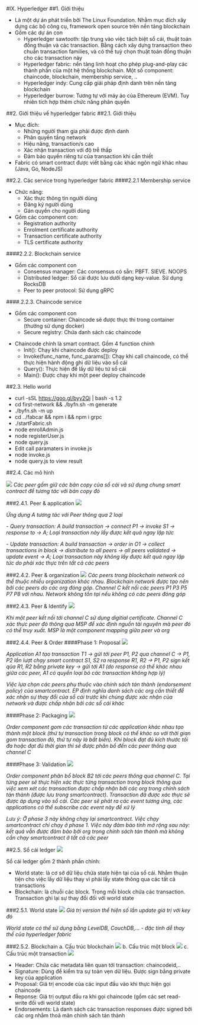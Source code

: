 #IX. Hyperledger
##1. Giới thiệu 
- Là một dự án phát triển bởi The Linux Foundation. Nhằm mục đích xây dựng các bộ công cụ, framework open source trên nền tảng blockchain
- Gồm các dự án con
	- Hyperledger sawtooth: tập trung vào việc tách biệt sổ cái, thuật toán đồng thuận và các transaction. Bằng cách xây dựng transaction theo chuẩn transaction families, và có thể tuỳ chọn thuật toán đồng thuận cho các transaction này
	- Hyperledger fabric: nền tảng linh hoạt cho phép plug-and-play các thành phần của một hệ thống blockchain. Một số component: chaincode, blockchain, membership service, ..
	- Hyperledger indy: Cung cấp giải pháp định danh trên nền tảng blockchain
	- Hyperledger burrow: Tương tự với máy ảo của Ethereum (EVM). Tuy nhiên tích hợp thêm chức năng phân quyền

##2. Giới thiệu về hyperledger fabric
##2.1. Giới thiệu
- Mục đích:
	- Những người tham gia phải được định danh
	- Phân quyền tầng network
	- Hiệu năng, transaction/s cao
	- Xác nhận transaction với độ trễ thấp
	- Đảm bảo quyền riêng tư của transaction khi cần thiết
- Fabric có smart contract được viết bằng các khác ngôn ngữ khác nhau (Java, Go, NodeJS)

##2.2. Các service trong hyperledger fabric
####2.2.1 Membership service

- Chức năng:
	- Xác thực thông tin người dùng
	- Đăng ký người dùng
	- Gán quyền cho người dùng
- Gồm các component con:
	- Registration authority
	- Enrolment certificate authority
	- Transaction certificate authority
	- TLS certificate authority

####2.2.2. Blockchain service
- Gồm các component con
	- Consensus manager: Các consensus có sẵn: PBFT. SIEVE. NOOPS
	- Distributed ledger: Sổ cái được lưu dưới dạng key-value. Sử dụng RocksDB
	- Peer to peer protocol: Sử dụng gRPC

####.2.2.3. Chaincode service
- Gồm các component con
	- Secure container: Chaincode sẽ được thực thi trong container (thường sử dụng docker)
	- Secure registry: Chứa danh sách các chaincode
* Chaincode chính là smart contract. Gồm 4 function chính
	- Init(): Chạy khi chaincode được deploy
	- Invoke(func_name, func_params[]): Chạy khi call chaincode, có thể thực hiện hành động ghi dữ liệu vào sổ cái
	- Query(): Thực hiện để lấy dữ liệu từ sổ cái
	- Main(): Được chạy khi một peer deploy chaincode

##2.3. Hello world
- curl -­sSL https://goo.gl/byy2Qj | bash -­s 1.2
- cd first-network && ./byfn.sh -m generate
-  ./byfn.sh -m up
-  cd ../fabcar && npm i && npm i grpc
-  ./startFabric.sh
-  node enrollAdmin.js
-  node registerUser.js
-  node query.js
-  Edit call paramaters in invoke.js
-  node invoke.js
-  node query.js to view result

##2.4. Các mô hình

![](https://hyperledger-fabric.readthedocs.io/en/release-1.2/_images/peers.diagram.1.png)
*Các peer gồm giữ các bản copy của sổ cái và sử dụng chung smart contract để tương tác với bản copy đó*

###2.4.1. Peer & application
![](https://hyperledger-fabric.readthedocs.io/en/release-1.2/_images/peers.diagram.6.png)

*Ứng dụng A tương tác với Peer thông qua 2 loại*

*- Query transaction: A build transaction -> connect P1 -> invoke S1 -> response to -> A; Loại transaction này lấy được kết quả ngay lập tức*

*- Update transaction: A build transaction -> order in O1 -> collect transactions in block -> distribute to all peers -> all peers validated -> update event -> A; Loại transaction này không lấy được kết quả ngay lập tức do phải xác thực trên tất cả các peers*

###2.4.2. Peer & organization
![](https://hyperledger-fabric.readthedocs.io/en/release-1.2/_images/peers.diagram.8.png)
*Các peers trong blockchain network có thể thuộc nhiều organization khác nhau. Blockchain network được tạo nên bởi các peers do các org đóng góp. Channel C kết nối các peers P1 P3 P5 P7 P8 với nhau. Network không tồn tại nếu không có các peers đóng góp*

###2.4.3. Peer & Identify
![](https://hyperledger-fabric.readthedocs.io/en/release-1.2/_images/peers.diagram.9.png)

*Khi một peer kết nối tới channel C sử dụng digitial certificate. Channel C xác thực peer đó thông qua MSP để xác định nguồn tài nguyên mà peer đó có thể truy xuất. MSP là một component mapping giữa peer và org*

###2.4.4. Peer & Order
####Phase 1: Proposal
![](https://hyperledger-fabric.readthedocs.io/en/release-1.2/_images/peers.diagram.10.png)

*Application A1 tạo transaction T1 -> gửi tới peer P1, P2 qua channel C -> P1, P2 lần lượt chạy smart contract S1, S2 ra response R1, R2 -> P1, P2 sign kết qủa R1, R2 bằng private key -> gửi tới A1 (do response có thể khác nhau giữa các peer, A1 có quyền loại bỏ các transaction không hợp lý)*

*Việc lựa chọn các peers phụ thuộc vào chính sách tán thành (endorsement policy) của smartcontract. EP định nghĩa danh sách các org cần thiết để xác nhận sự thay đổi của sổ cái trước khi chúng được xác nhận của network và được chấp nhận bởi các sổ cái khác*

####Phase 2: Packaging
![](https://hyperledger-fabric.readthedocs.io/en/release-1.2/_images/peers.diagram.11.png)

*Order component gom các transaction từ các application khác nhau tạo thành một block (thứ tự transaction trong block có thể khác so với thời gian gom transaction đó, thứ tự này là bất biến). Khi block đạt đủ kích thước tối đa hoặc đạt đủ thời gian thì sẽ được phân bổ đến các peer thông qua channel C*

####Phase 3: Validation
![](https://hyperledger-fabric.readthedocs.io/en/release-1.2/_images/peers.diagram.12.png)

*Order component phân bổ block B2 tới các peers thông qua channel C. Tại từng peer sẽ thực hiện xác thực từng transaction trong block thông qua việc xem xét các transaction được chấp nhận bởi các org trong chính sách tán thành (được lưu trong smartcontract). Transaction đã được xác thực sẽ được áp dụng vào sổ cái. Các peer sẽ phát ra các event tương ứng, các applications có thể subscribe các event này để xử lý*

*Lưu ý: Ở phase 3 này không chạy lại smartcontract. Việc chạy smartcontract chỉ chạy ở phase 1. Việc này đảm bảo tính mở rộng sau này: kết quả vẫn được đảm bảo bởi org trong chính sách tán thành mà không cần chạy smartcontract ở tất cả các peer*

##2.5. Sổ cái ledger
![](https://hyperledger-fabric.readthedocs.io/en/release-1.2/_images/ledger.diagram.1.png)

Sổ cái ledger gồm 2 thành phần chính:

- World state: là cơ sở dữ liệu chứa state hiện tại của sổ cái. Nhằm thuận tiện cho việc lấy dữ liệu thay vì phải lấy state thông qua các tất cả transactions
- Blockchain: là chuỗi các block. Trong mỗi block chứa các transaction. Transaction ghi lại sự thay đổi đối với world state

###2.5.1. World state
![](https://hyperledger-fabric.readthedocs.io/en/release-1.2/_images/ledger.diagram.3.png)
*Giá trị version thể hiện số lần update giá trị với key đó*

*World state có thể sử dụng bằng LevelDB, CouchDB,... - đặc tính dễ thay thế của hyperledger fabric*

###2.5.2. Blockchain
a. Cấu trúc blockchain
![](https://hyperledger-fabric.readthedocs.io/en/release-1.2/_images/ledger.diagram.2.png)
b. Cấu trúc một block
![](https://hyperledger-fabric.readthedocs.io/en/release-1.2/_images/ledger.diagram.4.png)
c. Cấu trúc một transaction
![](https://hyperledger-fabric.readthedocs.io/en/release-1.2/_images/ledger.diagram.5.png)

- Header: Chứa các metadata liên quan tới transaction: chaincodeid,..
- Signature: Dùng để kiểm tra sự toàn vẹn dữ liệu. Được sign bằng private key của application
- Proposal: Giá trị encode của các input đầu vào khi thực hiện gọi chaincode
- Reponse: Giá trị output đầu ra khi gọi chaincode (gồm các set read-write đối với world state)
- Endorsements: Là danh sách các transaction responses được signed bởi các org nhằm thoả mãn chính sách tán thành